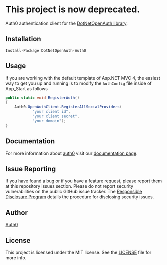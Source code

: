 # This project is now deprecated. 

Auth0 authentication client for the [DotNetOpenAuth library](http://www.dotnetopenauth.net/).

## Installation

    Install-Package DotNetOpenAuth-Auth0

## Usage

If you are working with the default template of Asp.NET MVC 4, the easiest way to get you up and running is to modify the ```AuthConfig``` file inside of App_Start as follows

~~~csharp
public static void RegisterAuth()
{
    Auth0.OpenAuthClient.RegisterAllSocialProviders(
            "your client id",
            "your client secret",
            "your domain");
}
~~~

## Documentation

For more information about [auth0](http://auth0.com) visit our [documentation page](http://docs.auth0.com/).

## Issue Reporting

If you have found a bug or if you have a feature request, please report them at this repository issues section. Please do not report security vulnerabilities on the public GitHub issue tracker. The [Responsible Disclosure Program](https://auth0.com/whitehat) details the procedure for disclosing security issues.

## Author

[Auth0](https://auth0.com)

## License

This project is licensed under the MIT license. See the [LICENSE](LICENSE) file for more info.
